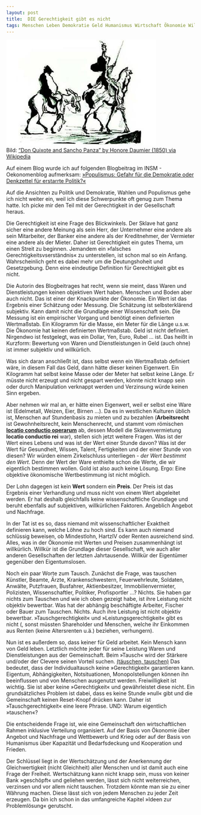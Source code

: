 ```yaml
---
layout: post
title:  DIE Gerechtigkeit gibt es nicht
tags: Menschen Leben Demokratie Geld Humanismus Wirtschaft Ökonomie Willkür Arbeit Gerechtigkeit
---
```


![](/assets/img/don.jpg)<br />
Bild: [“Don Quixote and Sancho Panza” by Honore Daumier (1850) via Wikipedia](https://en.wikipedia.org/wiki/File:Honore-Daumier-Don-Quixote.jpg)

Auf einem Blog wurde ich auf folgenden Blogbeitrag im INSM - Oekonomenblog aufmerksam: [»Populismus: Gefahr für die Demokratie oder Denkzettel für erstarrte Politik?«](http://www.insm-oekonomenblog.de/17786-populimsus-gefahr-fuer-die-demokratie-oder-denkzettel-fuer-erstarrte-politk/)

Auf die Ansichten zu Politik und Demokratie, Wahlen und Populismus gehe ich nicht weiter ein, weil ich diese Schwerpunkte oft genug zum Thema hatte. Ich picke mir den Teil mit der Gerechtigkeit in der Gesellschaft heraus.

Die Gerechtigkeit ist eine Frage des Blickwinkels. Der Sklave hat ganz sicher eine andere Meinung als sein Herr, der Unternehmer eine andere als sein Mitarbeiter, der Banker eine andere als der Kreditnehmer, der Vermieter eine andere als der Mieter. Daher ist Gerechtigkeit ein gutes Thema, um einen Streit zu beginnen. Jemandem ein »falsches Gerechtigkeitsvserständnis« zu unterstellen, ist schon mal so ein Anfang. Wahrscheinlich geht es dabei mehr um die Deutungshoheit und Gesetzgebung. Denn eine eindeutige Definition für Gerechtigkeit gibt es nicht. <!--more-->

Die Autorin des Blogbeitrages hat recht, wenn sie meint, dass Waren und Dienstleistungen keinen objektiven Wert haben. Menschen und Boden aber auch nicht. Das ist einer der Knackpunkte der Ökonomie.
Ein Wert ist das Ergebnis einer Schätzung oder Messung. Die Schätzung ist selbsterklärend subjektiv. Kann damit nicht die Grundlage einer Wissenschaft sein. Die Messung ist ein empirischer Vorgang und benötigt einen definierten Wertmaßstab. Ein Kilogramm für die Masse, ein Meter für die Länge u.s.w.  Die Ökonomie hat keinen definierten Wertmaßstab. Geld ist nicht definiert. Nirgendwo ist festgelegt, was ein Dollar, Yen, Euro, Rubel ... ist. Das heißt in Kurzform: Bewertung von Waren und Dienstleistungen in Geld (auch ohne) ist immer subjektiv und willkürlich.

Was sich daran anschließt ist, dass selbst wenn ein Wertmaßstab definiert wäre, in diesem Fall das Geld, dann hätte dieser keinen Eigenwert. Ein Kilogramm hat selbst keine Masse oder der Meter hat selbst keine Länge. Er müsste nicht erzeugt und nicht gespart werden, könnte nicht knapp sein oder durch Manipulation verknappt werden und Verzinsung würde keinen Sinn ergeben.

Aber nehmen wir mal an, er hätte einen Eigenwert, weil er selbst eine Ware ist (Edelmetall, Weizen, Eier, Birnen ...).  Da es in westlichen Kulturen üblich ist, Menschen auf Stundenbasis zu mieten und zu bezahlen (**Arbeitsrecht** ist Gewohnheitsrecht, kein Menschenrecht, und stammt vom römischen [**locatio conductio operarum**](https://link.springer.com/chapter/10.1007%2F978-3-662-02739-4_50) ab, dessen Modell die Sklavenvermietung **locatio conductio rei** war), stellen sich jetzt weitere Fragen. Was ist der Wert eines Lebens und was ist der Wert einer Stunde davon? Was ist der Wert für Gesundheit, Wissen, Talent, Fertigkeiten und der einer Stunde von diesen? Wir würden einem Zirkelschluss unterliegen - *der Wert bestimmt den Wert*. Denn der Wert der Ware enthielte schon die Werte, die wir eigentlich bestimmen wollen. Gold ist also auch keine Lösung. 
Ergo: Eine objektive ökonomische Wertbestimmung ist nicht möglich. 

Der Lohn dagegen ist kein **Wert** sondern ein **Preis**. Der Preis ist das Ergebnis einer Verhandlung und muss nicht von einem Wert abgeleitet werden. Er hat deshalb gleichfalls keine wissenschaftliche Grundlage und beruht ebenfalls auf subjektiven, willkürlichen Faktoren. Angeblich Angebot und Nachfrage. 

In der Tat ist es so, dass niemand mit wissenschaftlicher Exaktheit definieren kann, welche Löhne zu hoch sind. Es kann auch niemand schlüssig beweisen, ob Mindestlohn, HartzIV oder Renten ausreichend sind. Alles, was in der Ökonomie mit Werten und Preisen zusammenhängt ist willkürlich. Willkür ist die Grundlage dieser Gesellschaft, wie auch aller anderen Gesellschaften der letzten Jahrtausende. Willkür der Eigentümer gegenüber den Eigentumslosen.

Noch ein paar Worte zum Tausch. Zunächst die Frage, was tauschen Künstler, Beamte, Ärzte, Krankenschwestern, Feuerwehrleute, Soldaten, Anwälte, Putzfrauen, Busfahrer, Aktienbesitzer, Immobilienvermieter, Polizisten, Wissenschaftler, Politiker, Profisportler ...? Nichts. Sie haben gar nichts zum Tauschen und wie ich oben gezeigt habe, ist ihre Leistung nicht objektiv bewertbar. Was hat der abhängig beschäftigte Arbeiter, Fischer oder Bauer zum Tauschen. Nichts. Auch ihre Leistung ist nicht objektiv bewertbar. 
»Tauschgerechtigkeit« und »Leistungsgerechtigkeit« gibt es nicht (, sonst müssten Shareholder und Menschen, welche ihr Einkommen aus Renten (keine Altersrenten u.ä.) beziehen, verhungern).

Nun ist es außerdem so, dass keiner für Geld arbeitet. Kein Mensch kann von Geld leben. Letztlich möchte jeder für seine Leistung Waren und Dienstleistungen aus der Gemeinschaft. Beim »Tausch« wird der Stärkere und/oder der Clevere seinen Vorteil suchen. [(täuschen, tauschen)](https://de.wiktionary.org/wiki/t%C3%A4uschen) Das bedeutet, dass der Individualtausch keine »Gerechtigkeit« garantieren kann. Eigentum, Abhängigkeiten, Notsituationen, Monopolstellungen können ihn beeinflussen und von Menschen ausgenutzt werden. 
Freiwilligkeit ist wichtig. Sie ist aber keine »Gerechtigkeit« und gewährleistet diese nicht. Ein grundsätzliches Problem ist dabei, dass es keine Stunde »null« gibt und die Gemeinschaft keinen Reset-Knopf drücken kann. Daher ist »Tauschgerechtigkeit« eine leere Phrase. UND: Warum eigentlich »tauschen«?

Die entscheidende Frage ist, wie eine Gemeinschaft den wirtschaftlichen Rahmen inklusive Verteilung organisiert. Auf der Basis von Ökonomie über Angebot und Nachfrage und Wettbewerb und Krieg oder auf der Basis von Humanismus über Kapazität und Bedarfsdeckung und Kooperation und Frieden.

Der Schlüssel liegt in der Wertschätzung und der Anerkennung der Gleichwertigkeit (nicht Gleichheit) aller Menschen und ist damit auch eine Frage der Freiheit. Wertschätzung kann nicht knapp sein, muss von keiner Bank »geschöpft« und geliehen werden, lässt sich nicht weiterreichen, verzinsen und vor allem nicht tauschen. Trotzdem könnte man sie zu einer Währung machen. Diese lässt sich von jedem Menschen zu jeder Zeit erzeugen. Da bin ich schon in das umfangreiche Kapitel »Ideen zur Problemlösung« gerutscht.
